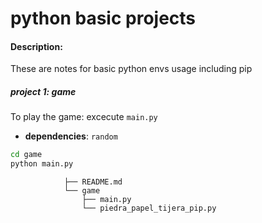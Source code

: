 # python basic projects 

#### Description:
These are notes for basic python envs usage including pip 

##### project 1: game
To play the game: excecute `main.py`
 * **dependencies**: `random`

 ```zsh
 cd game
 python main.py
 ```

                ├── README.md
                └── game       
                    ├── main.py
                    └── piedra_papel_tijera_pip.py
